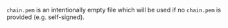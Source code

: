 `chain.pem` is an intentionally empty file which will be used if no `chain.pem` is provided (e.g. self-signed).
